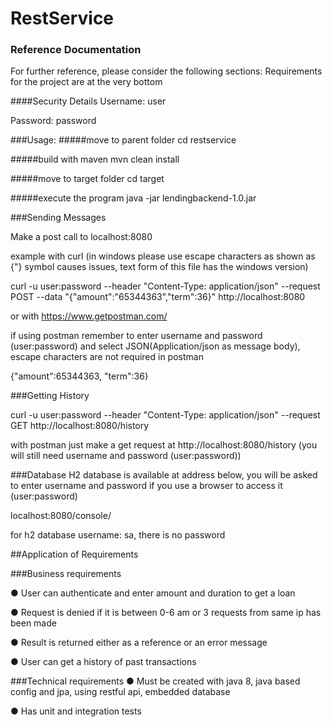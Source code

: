 # RestService

### Reference Documentation
For further reference, please consider the following sections:
Requirements for the project are at the very bottom

####Security Details
Username: user

Password: password

###Usage: 
#####move to parent folder
cd restservice

#####build with maven
mvn clean install

#####move to target folder
cd target

#####execute the program
java -jar lendingbackend-1.0.jar

###Sending Messages

Make a post call to localhost:8080

example with curl (in windows please use escape characters as shown as {"} symbol causes issues, text form of this file has the windows version)

curl -u user:password --header "Content-Type: application/json" --request POST --data "{\"amount\":\"65344363\",\"term\":36}" http://localhost:8080 

or with https://www.getpostman.com/

if using postman remember to enter username and password (user:password) and select JSON(Application/json as message body), escape characters are not required in postman

{"amount":65344363, "term":36}

###Getting History

curl -u user:password --header "Content-Type: application/json" --request GET http://localhost:8080/history

with postman just make a get request at http://localhost:8080/history
(you will still need username and password (user:password))

###Database
H2 database is available at address below, you will be asked to enter username and password if you use a browser to access it (user:password)

localhost:8080/console/

for h2 database
username: sa, there is no password

##Application of Requirements

###Business requirements

● User can authenticate and enter amount and duration to get a loan

● Request is denied if it is between 0-6 am or 3 requests from same ip has been made

● Result is returned either as a reference or an error message

● User can get a history of past transactions

###Technical requirements
● Must be created with java 8, java based config and jpa, using restful api, embedded database

● Has unit and integration tests